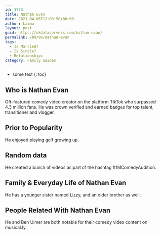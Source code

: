 ```yaml
---
id: 3773
title: Nathan Evan
date: 2021-04-06T12:00:58+00:00
author: Laima
layout: post
guid: https://ukdataservers.com/nathan-evan/
permalink: /04/06/nathan-evan
tags:
  - Is Married?
  - Is Single?
  - Relationships
category: Family Guides
---
```


* some text
{: toc}


## Who is Nathan Evan
                  
                  
                  
Oft-featured comedy video creator on the platform TikTok who surpassed 4.3 million fans. He was crown verified and earned badges for top talent, transitioner and vlogger.
                  
              
            
              
            
                
                
                
## Prior to Popularity
                  
                  
                  
He enjoyed playing golf growing up.
                  
              
            
              
            
                
                
                
## Random data
                  
                  
                  
He created a bunch of videos as part of the hashtag #1MComedyAudition.
                  
              
            
              
            
                
                
                
## Family & Everyday Life of Nathan Evan
                  
                  
                  
He has a younger sister named Lizzy, and an older brother as well.
                  
              
            
              
            
                
                
                
## People Related With Nathan Evan
                  
                  
                  
He and Ben Ulmer are both notable for their comedy video content on musical.ly.
                  
              
            
              
            
                
              
            
              
              
            
            
              
            
          
          
          